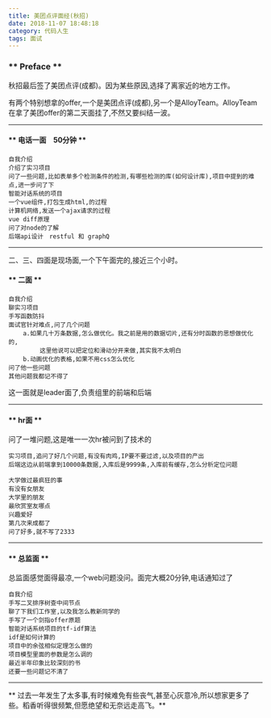 ```yaml
---
title: 美团点评面经(秋招)
date: 2018-11-07 18:48:18
category: 代码人生 
tags: 面试
---
```


### ** Preface **

秋招最后签了美团点评(成都)。因为某些原因,选择了离家近的地方工作。

有两个特别想拿的offer,一个是美团点评(成都),另一个是AlloyTeam。AlloyTeam在拿了美团offer的第二天面挂了,不然又要纠结一波。

**********************

#### ** 电话一面　50分钟 **

```
自我介绍
介绍了实习项目
问了一些问题,比如表单多个检测条件的检测,有哪些检测的库(如何设计库),项目中提到的难点,进一步问了下
智能对话系统的项目
一个vue组件,打包生成html,的过程
计算机网络,发送一个ajax请求的过程
vue diff原理
问了对node的了解
后端api设计　restful 和 graphQ
```
**********************

二、三、四面是现场面,一个下午面完的,接近三个小时。

#### ** 二面 **

```
自我介绍
聊实习项目
手写函数防抖
面试官针对难点,问了几个问题
    a.如果几十万条数据,怎么做优化。我之前是用的数据切片,还有分时函数的思想做优化的,
　       这里他说可以把定位和滑动分开来做,其实我不太明白
    b.动画优化的表格,如果不用css怎么优化
问了他一些问题
其他问题我都记不得了
```
这一面就是leader面了,负责组里的前端和后端

**********************

#### ** hr面 **

问了一堆问题,这是唯一一次hr被问到了技术的

```
实习项目,追问了好几个问题,有没有肉鸡,IP要不要过滤,以及项目的产出
后端这边从前端拿到10000条数据,入库后是9999条,入库前有缓存,怎么分析定位问题

大学做过最疯狂的事
有没有女朋友
大学里的朋友
最欣赏室友哪点
兴趣爱好
第几次来成都了
问了好多,就不写了2333
```
**********************

#### ** 总监面 **

总监面感觉面得最凉,一个web问题没问。面完大概20分钟,电话通知过了

```
自我介绍
手写二叉排序树查中间节点
聊了下我们工作室,以及我怎么教新同学的
手写了一个剑指offer原题
智能对话系统项目的tf-idf算法
idf是如何计算的
项目中的余弦相似定理怎么做的
项目模型里面的参数是怎么调的
最近半年印象比较深刻的书
还要一些问题记不清了
```
*********************************************

** 过去一年发生了太多事,有时候难免有些丧气,甚至心灰意冷,所以想家更多了些。稻香听得很频繁,但愿绝望和无奈远走高飞。**


